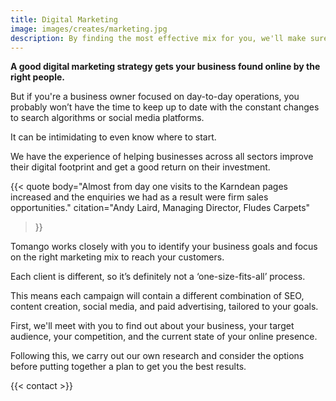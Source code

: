 ```yaml
---
title: Digital Marketing
image: images/creates/marketing.jpg
description: By finding the most effective mix for you, we'll make sure you send out the right message, in the right place, at the right time.
---
```


**A good digital marketing strategy gets your business found online by the right people.**

But if you're a business owner focused on day-to-day operations, you probably won’t have the time to keep up to date with the constant changes to search algorithms or social media platforms.

It can be intimidating to even know where to start.

We have the experience of helping businesses across all sectors improve their digital footprint and get a good return on their investment.

{{< quote
	body="Almost from day one visits to the Karndean pages increased and the enquiries we had as a result were firm sales opportunities."
	citation="Andy Laird, Managing Director, Fludes Carpets"
>}}

Tomango works closely with you to identify your business goals and focus on the right marketing mix to reach your customers.

Each client is different, so it’s definitely not a ‘one-size-fits-all’ process.

This means each campaign will contain a different combination of SEO, content creation, social media, and paid advertising, tailored to your goals. 

First, we'll meet with you to find out about your business, your target audience, your competition, and the current state of your online presence.

Following this, we carry out our own research and consider the options before putting together a plan to get you the best results.

{{< contact >}}
